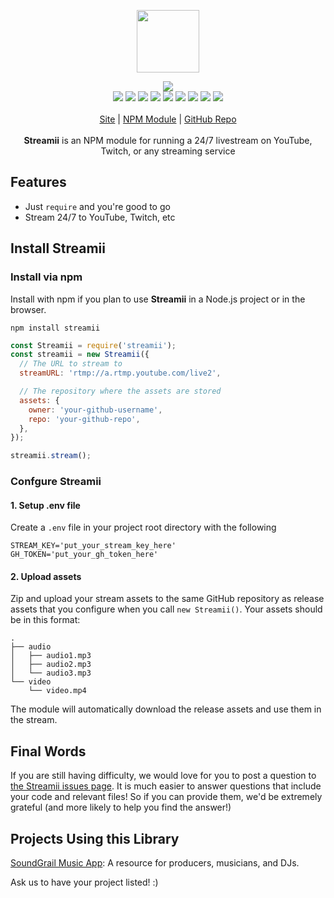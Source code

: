 <p align="center">
  <a href="https://cdn.itwcreativeworks.com/assets/itw-creative-works/images/logo/itw-creative-works-brandmark-black-x.svg">
    <img src="https://cdn.itwcreativeworks.com/assets/itw-creative-works/images/logo/itw-creative-works-brandmark-black-x.svg" width="100px">
  </a>
</p>

<p align="center">
  <img src="https://img.shields.io/github/package-json/v/itw-creative-works/streamii.svg">
  <br>
  <img src="https://img.shields.io/librariesio/release/npm/streamii.svg">
  <img src="https://img.shields.io/bundlephobia/min/streamii.svg">
  <img src="https://img.shields.io/codeclimate/maintainability-percentage/itw-creative-works/streamii.svg">
  <img src="https://img.shields.io/npm/dm/streamii.svg">
  <img src="https://img.shields.io/node/v/streamii.svg">
  <img src="https://img.shields.io/website/https/itwcreativeworks.com.svg">
  <img src="https://img.shields.io/github/license/itw-creative-works/streamii.svg">
  <img src="https://img.shields.io/github/contributors/itw-creative-works/streamii.svg">
  <img src="https://img.shields.io/github/last-commit/itw-creative-works/streamii.svg">
  <br>
  <br>
  <a href="https://itwcreativeworks.com">Site</a> | <a href="https://www.npmjs.com/package/streamii">NPM Module</a> | <a href="https://github.com/itw-creative-works/streamii">GitHub Repo</a>
  <br>
  <br>
  <strong>Streamii</strong> is an NPM module for running a 24/7 livestream on YouTube, Twitch, or any streaming service
</p>

## Features
* Just `require` and you're good to go
* Stream 24/7 to YouTube, Twitch, etc

## Install Streamii
### Install via npm
Install with npm if you plan to use **Streamii** in a Node.js project or in the browser.
```shell
npm install streamii
```

```js
const Streamii = require('streamii');
const streamii = new Streamii({
  // The URL to stream to
  streamURL: 'rtmp://a.rtmp.youtube.com/live2',

  // The repository where the assets are stored
  assets: {
    owner: 'your-github-username',
    repo: 'your-github-repo',
  },
});

streamii.stream();
```

### Confgure Streamii
#### 1. Setup .env file
Create a `.env` file in your project root directory with the following
```
STREAM_KEY='put_your_stream_key_here'
GH_TOKEN='put_your_gh_token_here'
```

#### 2. Upload assets
Zip and upload your stream assets to the same GitHub repository as release assets that you configure when you call `new Streamii()`. Your assets should be in this format:
```
.
├── audio
│   ├── audio1.mp3
│   ├── audio2.mp3
│   └── audio3.mp3
└── video
    └── video.mp4
```
The module will automatically download the release assets and use them in the stream.

## Final Words
If you are still having difficulty, we would love for you to post a question to [the Streamii issues page](https://github.com/itw-creative-works/streamii/issues). It is much easier to answer questions that include your code and relevant files! So if you can provide them, we'd be extremely grateful (and more likely to help you find the answer!)

## Projects Using this Library
[SoundGrail Music App](https://app.soundgrail.com/): A resource for producers, musicians, and DJs. <br>

Ask us to have your project listed! :)
